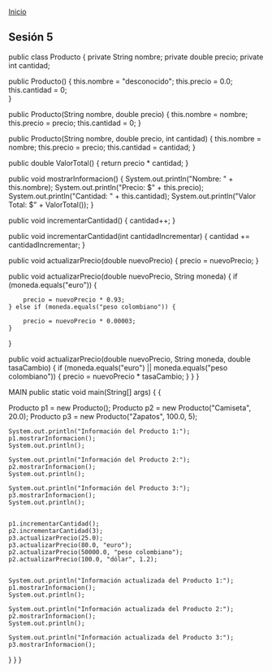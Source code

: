 <!-- No borrar o modificar -->
[Inicio](./index.md)

## Sesión 5 


<!-- Su documentación aquí -->

public class Producto { private String nombre; private double precio; private int cantidad;

public Producto() {
    this.nombre = "desconocido";
    this.precio = 0.0;
    this.cantidad = 0;   
}

public Producto(String nombre, double precio) {
    this.nombre = nombre;
    this.precio = precio;
    this.cantidad = 0;
}

 public Producto(String nombre, double precio, int cantidad) {
    this.nombre = nombre;
    this.precio = precio;
    this.cantidad = cantidad;
 }
 
 public double ValorTotal() {
    return precio * cantidad;
}
 
 public void mostrarInformacion() {
    System.out.println("Nombre: " + this.nombre);
    System.out.println("Precio: $" + this.precio);
    System.out.println("Cantidad: " + this.cantidad);
    System.out.println("Valor Total: $" + ValorTotal());
}
      
 public void incrementarCantidad() {
    cantidad++;
}
 
 public void incrementarCantidad(int cantidadIncrementar) {
    cantidad += cantidadIncrementar;
}
 
public void actualizarPrecio(double nuevoPrecio) {
    precio = nuevoPrecio;
}

 public void actualizarPrecio(double nuevoPrecio, String moneda) {
    if (moneda.equals("euro")) {

        precio = nuevoPrecio * 0.93;
    } else if (moneda.equals("peso colombiano")) {

        precio = nuevoPrecio * 0.00003;
    }
}
 
 public void actualizarPrecio(double nuevoPrecio, String moneda, double tasaCambio) {
    if (moneda.equals("euro") || moneda.equals("peso colombiano")) {
        precio = nuevoPrecio * tasaCambio;
    }
 }    }



 MAIN
public static void main(String[] args) { {


Producto p1 = new Producto();
    Producto p2 = new Producto("Camiseta", 20.0);
    Producto p3 = new Producto("Zapatos", 100.0, 5);


    System.out.println("Información del Producto 1:");
    p1.mostrarInformacion();
    System.out.println();

    System.out.println("Información del Producto 2:");
    p2.mostrarInformacion();
    System.out.println();

    System.out.println("Información del Producto 3:");
    p3.mostrarInformacion();
    System.out.println();

  
    p1.incrementarCantidad();
    p2.incrementarCantidad(3);
    p3.actualizarPrecio(25.0);
    p3.actualizarPrecio(80.0, "euro");
    p2.actualizarPrecio(50000.0, "peso colombiano");
    p2.actualizarPrecio(100.0, "dólar", 1.2);  

  
    System.out.println("Información actualizada del Producto 1:");
    p1.mostrarInformacion();
    System.out.println();

    System.out.println("Información actualizada del Producto 2:");
    p2.mostrarInformacion();
    System.out.println();

    System.out.println("Información actualizada del Producto 3:");
    p3.mostrarInformacion();
} } }







